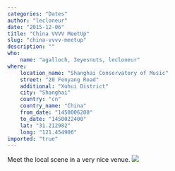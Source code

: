 ```yaml
---
categories: "Dates"
author: "lecloneur"
date: "2015-12-06"
title: "China VVVV MeetUp"
slug: "china-vvvv-meetup"
description: ""
who: 
    name: "agalloch, 3eyesnuts, lecloneur"
where: 
    location_name: "Shanghai Conservatory of Music"
    street: "20 Fenyang Road"
    additional: "Xuhui District"
    city: "Shanghai"
    country: "cn"
    country_name: "China"
    from_date: "1450006200"
    to_date: "1450022400"
    lat: "31.212982"
    long: "121.454906"
imported: "true"
---
```



Meet the local scene in a very nice venue. 
![](362863060367855264.jpg) 

